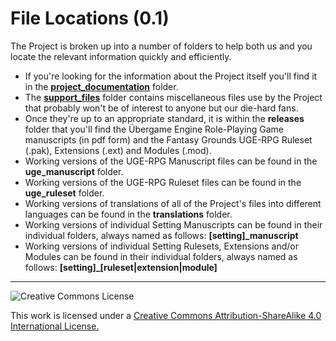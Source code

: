 # File Locations (0.1)

The Project is broken up into a number of folders to help both us and you locate the relevant information quickly and efficiently.

 - If you're looking for the information about the Project itself you'll find it in the [**project_documentation**](https://github.com/UGE-RPG/UGE-RPG/tree/master/project_documentation) folder.
 - The [**support_files**](https://github.com/UGE-RPG/UGE-RPG/tree/master/support_files) folder contains miscellaneous files use by the Project that probably won't be of interest to anyone but our die-hard fans.
 - Once they're up to an appropriate standard, it is within the **releases** folder that you'll find the Übergame Engine Role-Playing Game manuscripts (in pdf form) and the Fantasy Grounds UGE-RPG Ruleset (.pak), Extensions (.ext) and Modules (.mod).
 - Working versions of the UGE-RPG Manuscript files can be found in the **uge_manuscript** folder.
 - Working versions of the UGE-RPG Ruleset files can be found in the **uge_ruleset** folder.
 - Working versions of translations of all of the Project's files into different languages can be found in the **translations** folder.
 - Working versions of individual Setting Manuscripts can be found in their individual folders, always named as follows: **[setting]_manuscript**
 - Working versions of individual Setting Rulesets, Extensions and/or Modules can be found in their individual folders, always named as follows: **[setting]_[ruleset|extension|module]**

---

![Creative Commons License](https://i.creativecommons.org/l/by-sa/4.0/88x31.png "Creative Commons License")

This work is licensed under a [Creative Commons Attribution-ShareAlike 4.0 International License.](http://creativecommons.org/licenses/by-sa/4.0/)
